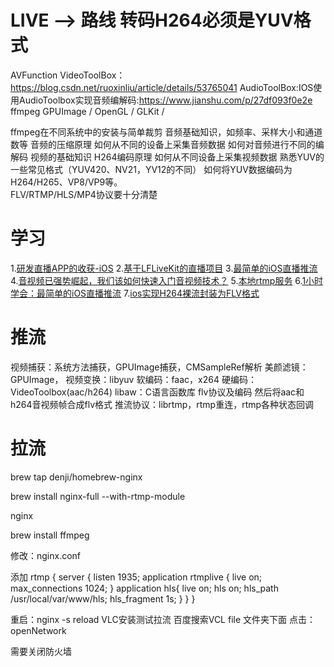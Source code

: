# LIVE --> 路线 转码H264必须是YUV格式

AVFunction
VideoToolBox：https://blog.csdn.net/ruoxinliu/article/details/53765041
AudioToolBox:IOS使用AudioToolbox实现音频编解码:https://www.jianshu.com/p/27df093f0e2e
ffmpeg
GPUImage / OpenGL / GLKit / 

ffmpeg在不同系统中的安装与简单裁剪
音频基础知识，如频率、采样大小和通道数等
音频的压缩原理
如何从不同的设备上采集音频数据
如何对音频进行不同的编解码
视频的基础知识
H264编码原理
如何从不同设备上采集视频数据
熟悉YUV的一些常见格式（YUV420、NV21，YV12的不同）
如何将YUV数据编码为H264/H265、VP8/VP9等。    
FLV/RTMP/HLS/MP4协议要十分清楚

# 学习

1.[研发直播APP的收获-iOS](https://www.jianshu.com/p/d99e83cab39a)
2.[基于LFLiveKit的直播项目](https://www.jianshu.com/p/b397867367dd)
3.[最简单的iOS直播推流](https://www.jianshu.com/p/30b82f1e61a9)
4.[音视频已强势崛起，我们该如何快速入门音视频技术？](https://zhuanlan.zhihu.com/p/122578544)
5.[本地rtmp服务](https://www.cnblogs.com/yajunLi/p/6412821.html) 
6.[1小时学会：最简单的iOS直播推流](https://www.jianshu.com/p/30b82f1e61a9)
7.[ios实现H264裸流封装为FLV格式](https://blog.csdn.net/tiberx/article/details/42025907)

# 推流
视频捕获：系统方法捕获，GPUImage捕获，CMSampleRef解析
美颜滤镜：GPUImage，
视频变换：libyuv
软编码：faac，x264
硬编码：VideoToolbox(aac/h264)
libaw：C语言函数库
flv协议及编码  然后将aac和h264音视频帧合成flv格式
推流协议：librtmp，rtmp重连，rtmp各种状态回调




# 拉流
brew tap denji/homebrew-nginx

brew install nginx-full --with-rtmp-module

nginx

brew install ffmpeg


修改：nginx.conf

添加
rtmp {
    server {
        listen 1935;
        application rtmplive {
            live on;
            max_connections 1024;
        }
        application hls{
            live on;
            hls on;
            hls_path /usr/local/var/www/hls;
            hls_fragment 1s;
        }
    }
}

重启：nginx -s reload
VLC安装测试拉流
百度搜索VCL
file  文件夹下面 点击：openNetwork 

需要关闭防火墙











